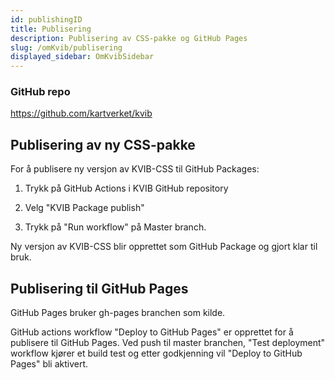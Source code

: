```yaml
---
id: publishingID
title: Publisering
description: Publisering av CSS-pakke og GitHub Pages
slug: /omKvib/publisering
displayed_sidebar: OmKvibSidebar
---
```

### GitHub repo

https://github.com/kartverket/kvib

## Publisering av ny CSS-pakke
For å publisere ny versjon av KVIB-CSS til GitHub Packages:
1. Trykk på GitHub Actions i KVIB GitHub repository

2. Velg  "KVIB Package publish"

3. Trykk på "Run workflow" på Master branch.

Ny versjon av KVIB-CSS blir opprettet som GitHub Package og gjort klar til bruk.

## Publisering til GitHub Pages
GitHub Pages bruker gh-pages branchen som kilde.

GitHub actions workflow "Deploy to GitHub Pages" er opprettet for å publisere til GitHub Pages.
Ved push til master branchen, "Test deployment" workflow kjører et build test og etter godkjenning vil "Deploy to GitHub Pages" bli aktivert.